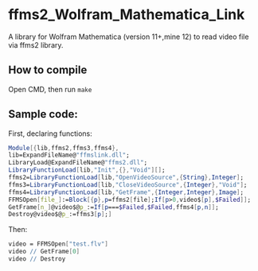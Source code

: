 # ffms2_Wolfram_Mathematica_Link

A library for Wolfram Mathematica (version 11+,mine 12) to read video file via ffms2 library.

## How to compile

Open CMD, then run `make`

## Sample code:

First, declaring functions: 

```Mathematica
Module[{lib,ffms2,ffms3,ffms4},
lib=ExpandFileName@"ffmslink.dll";
LibraryLoad@ExpandFileName@"ffms2.dll";
LibraryFunctionLoad[lib,"Init",{},"Void"][];
ffms2=LibraryFunctionLoad[lib,"OpenVideoSource",{String},Integer];
ffms3=LibraryFunctionLoad[lib,"CloseVideoSource",{Integer},"Void"];
ffms4=LibraryFunctionLoad[lib,"GetFrame",{Integer,Integer},Image];
FFMSOpen[file_]:=Block[{p},p=ffms2[file];If[p>0,video$[p],$Failed]];
GetFrame[n_]@video$@p_:=If[p===$Failed,$Failed,ffms4[p,n]];
Destroy@video$@p_:=ffms3[p];]
```

Then:

```Mathematica
video = FFMSOpen["test.flv"]
video // GetFrame[0]
video // Destroy
```
